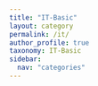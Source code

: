 ```yaml
---
title: "IT-Basic"
layout: category
permalink: /it/
author_profile: true
taxonomy: IT-Basic
sidebar:
  nav: "categories"
---
```

